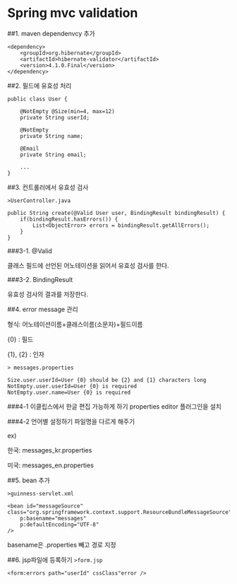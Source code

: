 # Spring mvc validation 

##1. maven dependenvcy 추가

    <dependency>
        <groupId>org.hibernate</groupId>
        <artifactId>hibernate-validator</artifactId>
        <version>4.1.0.Final</version>
    </dependency>

##2. 필드에 유효성 처리

    public class User {

        @NotEmpty @Size(min=4, max=12)
        private String userId;

        @NotEmpty 
        private String name;

        @Email
        private String email;

        ...
    }

##3. 컨트롤러에서 유효성 검사

`>UserController.java`

    public String create(@Valid User user, BindingResult bindingResult) {
        if(bindingResult.hasErrors()) {
            List<ObjectError> errors = bindingResult.getAllErrors();
        }
    }

###3-1. @Valid

클래스 필드에 선언된 어노테이션을 읽어서 유효성 검사를 한다.

###3-2. BindingResult

유효성 검사의 결과를 저장한다.

##4. error message 관리

형식: 어노테이션이름+클래스이름(소문자)+필드이름

{0} : 필드

{1}, {2} : 인자

`> messages.properties`

    Size.user.userId=User {0} should be {2} and {1} characters long
    NotEmpty.user.userId=User {0} is required
    NotEmpty.user.name=User {0} is required

###4-1 이클립스에서 한글 편집 가능하게 하기
properties editor 플러그인을 설치

###4-2 언어별 설정하기
파일명을 다르게 해주기

ex)

한국: messages_kr.properties

미국: messages_en.properties

##5. bean 추가

`>guinness-servlet.xml`

    <bean id="messageSource" class="org.springframework.context.support.ResourceBundleMessageSource"
        p:basename="messages"
        p:defaultEncoding="UTF-8"
    />

basename은 .properties 빼고 경로 지정 

##6. jsp파일에 등록하기
`>form.jsp`

	<form:errors path="userId" cssClass"error />